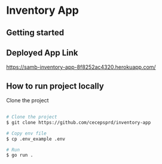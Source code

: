 # Inventory App 

## Getting started 

## Deployed App Link
https://samb-inventory-app-8f8252ac4320.herokuapp.com/

## How to run project locally

 Clone the project
```bash
 
# Clone the project
$ git clone https://github.com/cecepsprd/inventory-app

# Copy env file 
$ cp .env_example .env

# Run
$ go run .

```